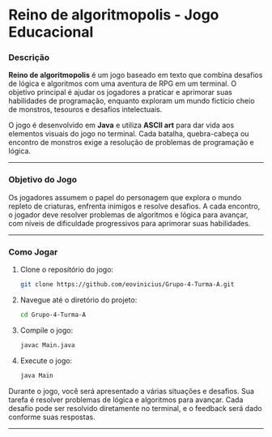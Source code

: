 # Reino de algoritmopolis - Jogo Educacional

### Descrição

**Reino de algoritmopolis** é um jogo baseado em texto que combina desafios de lógica e algoritmos com uma aventura de RPG em um terminal. O objetivo principal é ajudar os jogadores a praticar e aprimorar suas habilidades de programação, enquanto exploram um mundo fictício cheio de monstros, tesouros e desafios intelectuais.

O jogo é desenvolvido em **Java** e utiliza **ASCII art** para dar vida aos elementos visuais do jogo no terminal. Cada batalha, quebra-cabeça ou encontro de monstros exige a resolução de problemas de programação e lógica.

---

### Objetivo do Jogo

Os jogadores assumem o papel do personagem que explora o mundo repleto de criaturas, enfrenta inimigos e resolve desafios. A cada encontro, o jogador deve resolver problemas de algoritmos e lógica para avançar, com níveis de dificuldade progressivos para aprimorar suas habilidades.

---

### Como Jogar

1. Clone o repositório do jogo:
    ```bash
    git clone https://github.com/eovinicius/Grupo-4-Turma-A.git
    ```

2. Navegue até o diretório do projeto:
    ```bash
    cd Grupo-4-Turma-A
    ```

3. Compile o jogo:
    ```bash
    javac Main.java
    ```

4. Execute o jogo:
    ```bash
    java Main
    ```

Durante o jogo, você será apresentado a várias situações e desafios. Sua tarefa é resolver problemas de lógica e algoritmos para avançar. Cada desafio pode ser resolvido diretamente no terminal, e o feedback será dado conforme suas respostas.

---
